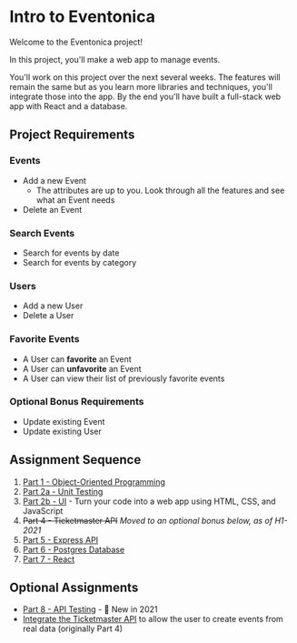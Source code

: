 # Intro to Eventonica

Welcome to the Eventonica project!

In this project, you'll make a web app to manage events.

You'll work on this project over the next several weeks. The features will remain the same but as you learn more libraries and techniques, you'll integrate those into the app. By the end you'll have built a full-stack web app with React and a database.

## Project Requirements

### Events

- Add a new Event
  - The attributes are up to you. Look through all the features and see what an Event needs
- Delete an Event

### Search Events

- Search for events by date
- Search for events by category

### Users

- Add a new User
- Delete a User

### Favorite Events

- A User can **favorite** an Event
- A User can **unfavorite** an Event
- A User can view their list of previously favorite events

### Optional Bonus Requirements

- Update existing Event
- Update existing User

## Assignment Sequence

1. [Part 1 - Object-Oriented Programming](./eventonica-part1-objects.md)
1. [Part 2a - Unit Testing](./eventonica-part2-testing.md)
1. [Part 2b - UI](./eventonica-part2-ui.md) - Turn your code into a web app using HTML, CSS, and JavaScript
1. ~~Part 4 - Ticketmaster API~~ _Moved to an optional bonus below, as of H1-2021_
1. [Part 5 - Express API](./eventonica-part5-express-backend.md)
1. [Part 6 - Postgres Database](./eventonica-part6-postgres.md)
1. [Part 7 - React](./eventonica-part7-react.md)

## Optional Assignments

- [Part 8 - API Testing](./eventonica-part8-api-testing.md) - 🐣 New in 2021
- [Integrate the Ticketmaster API](./eventonica-part-4-apis.md) to allow the user to create events from real data (originally Part 4)
